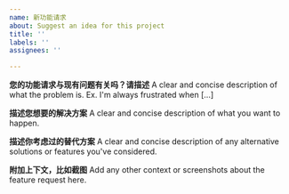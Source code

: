 ```yaml
---
name: 新功能请求
about: Suggest an idea for this project
title: ''
labels: ''
assignees: ''

---
```


**您的功能请求与现有问题有关吗？请描述**
A clear and concise description of what the problem is. Ex. I'm always frustrated when [...]

**描述您想要的解决方案**
A clear and concise description of what you want to happen.

**描述你考虑过的替代方案**
A clear and concise description of any alternative solutions or features you've considered.

**附加上下文，比如截图**
Add any other context or screenshots about the feature request here.
